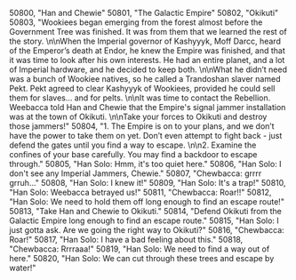 ﻿50800, "Han and Chewie"
50801, "The Galactic Empire"
50802, "Okikuti"
50803, "Wookiees began emerging from the forest almost before the Government Tree was finished.  It was from them that we learned the rest of the story. \n\nWhen the Imperial governor of Kashyyyk, Moff Darcc, heard of the Emperor’s death at Endor, he knew the Empire was finished, and that it was time to look after his own interests.  He had an entire planet, and a lot of Imperial hardware, and he decided to keep both. \n\nWhat he didn’t need was a bunch of Wookiee natives, so he called a Trandoshan slaver named Pekt.  Pekt agreed to clear Kashyyyk of Wookiees, provided he could sell them for slaves… and for pelts. \n\nIt was time to contact the Rebellion. Weebacca told Han and Chewie that the Empire's signal jammer installation was at the town of Okikuti. \n\nTake your forces to Okikuti and destroy those jammers!"
50804, "1. The Empire is on to your plans, and we don’t have the power to take them on yet.  Don’t even attempt to fight back - just defend the gates until you find a way to escape. \n\n2. Examine the confines of your base carefully. You may find a backdoor to escape through."
50805, "Han Solo:  Hmm, it's too quiet here."
50806, "Han Solo:  I don't see any Imperial Jammers, Chewie."
50807, "Chewbacca:  grrrr grruh..."
50808, "Han Solo:  I knew it!"
50809, "Han Solo: It's a trap!"
50810, "Han Solo: Weebacca betrayed us!"
50811, "Chewbacca: Roar!!"
50812, "Han Solo:  We need to hold them off long enough to find an escape route!"
50813, "Take Han and Chewie to Okikuti."
50814, "Defend Okikuti from the Galactic Empire long enough to find an escape route."
50815, "Han Solo: I just gotta ask.  Are we going the right way to Okikuti?"
50816, "Chewbacca:  Roar!"
50817, "Han Solo: I have a bad feeling about this."
50818, "Chewbacca:  Rrrraaa!"
50819, "Han Solo: We need to find a way out of here."
50820, "Han Solo:  We can cut through these trees and escape by water!"
